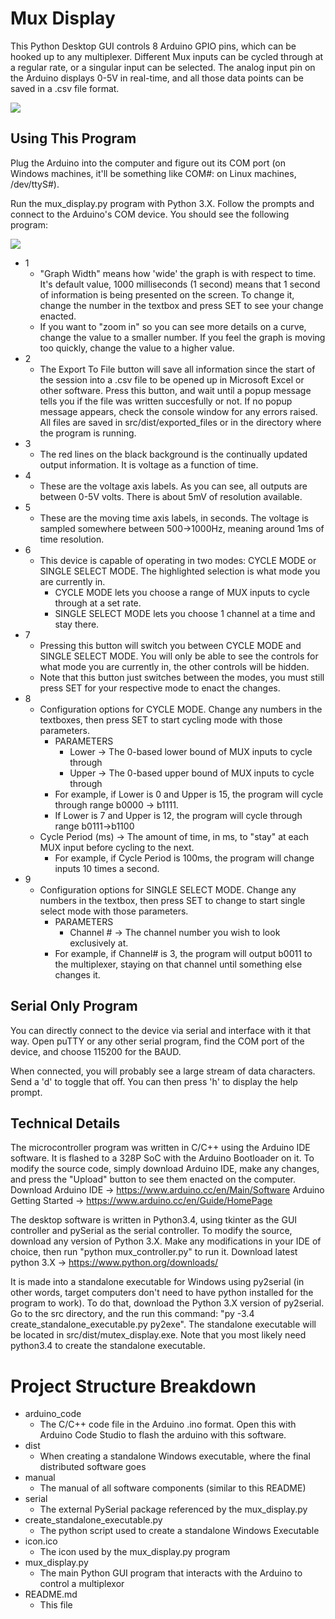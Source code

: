 # Mux Display
This Python Desktop GUI controls 8 Arduino GPIO pins, which can be hooked up to any multiplexer. Different Mux inputs can be cycled through at a regular rate, or a singular input can be selected. The analog input pin on the Arduino displays 0-5V in real-time, and all those data points can be saved in a .csv file format.

![](http://i983.photobucket.com/albums/ae313/DavidJosephVitale/MuxDisplay_zpsjbu3jf3s.gif)

## Using This Program

Plug the Arduino into the computer and figure out its COM port (on Windows machines, it'll be something like COM#: on Linux machines, /dev/ttyS#).

Run the mux_display.py program with Python 3.X. Follow the prompts and connect to the Arduino's COM device. You should see the following program:

![](http://i983.photobucket.com/albums/ae313/DavidJosephVitale/MuxDisplayPicture_zps6dwaml26.jpg)

* 1
    * "Graph Width" means how 'wide' the graph is with respect to time. It's default value, 1000 milliseconds (1 second) means that 1 second of information is being presented on the screen. To change it, change the number in the textbox and press SET to see your change enacted.
    * If you want to "zoom in" so you can see more details on a curve, change the value to a smaller number. If you feel the graph is moving too quickly, change the value to a higher value. 
* 2
    * The Export To File button will save all information since the start of the session into a .csv file to be opened up in Microsoft Excel or other software. Press this button, and wait until a popup message tells you if the file was written succesfully or not. If no popup message appears, check the console window for any errors raised. All files are saved in src/dist/exported_files or in the directory where the program is running.
* 3
    * The red lines on the black background is the continually updated output information. It is voltage as a function of time.
* 4
    * These are the voltage axis labels. As you can see, all outputs are between 0-5V volts. There is about 5mV of resolution available.
* 5
    * These are the moving time axis labels, in seconds. The voltage is sampled somewhere between 500->1000Hz, meaning around 1ms of time resolution.
* 6
    * This device is capable of operating in two modes: CYCLE MODE or SINGLE SELECT MODE. The highlighted selection is what mode you are currently in.
        * CYCLE MODE lets you choose a range of MUX inputs to cycle through at a set rate.
        * SINGLE SELECT MODE lets you choose 1 channel at a time and stay there.
* 7
    * Pressing this button will switch you between CYCLE MODE and SINGLE SELECT MODE. You will only be able to see the controls for what mode you are currently in, the other controls will be hidden.
    * Note that this button just switches between the modes, you must still press SET for your respective mode to enact the changes.
* 8
    * Configuration options for CYCLE MODE. Change any numbers in the textboxes, then press SET to start cycling mode with those parameters.
        * PARAMETERS
            * Lower -> The 0-based lower bound of MUX inputs to cycle through
            * Upper -> The 0-based upper bound of MUX inputs to cycle through
        * For example, if Lower is 0 and Upper is 15, the program will cycle through range b0000 -> b1111.
        * If Lower is 7 and Upper is 12, the program will cycle through range b0111->b1100
    * Cycle Period (ms) -> The amount of time, in ms, to "stay" at each MUX input before cycling to the next. 
        * For example, if Cycle Period is 100ms, the program will change inputs 10 times a second.
* 9
    * Configuration options for SINGLE SELECT MODE. Change any numbers in the textbox, then press SET to change to start single select mode with those parameters.
        * PARAMETERS
            * Channel # -> The channel number you wish to look exclusively at.
        * For example, if Channel# is 3, the program will output b0011 to the multiplexer, staying on that channel until something else changes it.

## Serial Only Program

You can directly connect to the device via serial and interface with it that way. Open puTTY or any other serial program, find the COM port of the device, and choose 115200 for the BAUD.

When connected, you will probably see a large stream of data characters. Send a 'd' to toggle that off. You can then press 'h' to display the help prompt.

## Technical Details 

The microcontroller program was written in C/C++ using the Arduino IDE software. It is flashed to a 328P SoC with the Arduino Bootloader on it. To modify the source code, simply download Arduino IDE, make any changes, and press the "Upload" button to see them enacted on the computer.
Download Arduino IDE -> https://www.arduino.cc/en/Main/Software
Arduino Getting Started -> https://www.arduino.cc/en/Guide/HomePage

The desktop software is written in Python3.4, using tkinter as the GUI controller and pySerial as the serial controller. To modify the source, download any version of Python 3.X. Make any modifications in your IDE of choice, then run "python mux_controller.py" to run it.
Download latest python 3.X -> https://www.python.org/downloads/

It is made into a standalone executable for Windows using py2serial (in other words, target computers don't need to have python installed for the program to work). To do that, download the Python 3.X version of py2serial. Go to the src directory, and the run this command: "py -3.4 create_standalone_executable.py py2exe". The standalone executable will be located in src/dist/mutex_display.exe. Note that you most likely need python3.4 to create the standalone executable.

# Project Structure Breakdown
* arduino_code
    * The C/C++ code file in the Arduino .ino format. Open this with Arduino Code Studio to flash the arduino with this software.
* dist
    * When creating a standalone Windows executable, where the final distributed software goes
* manual
    * The manual of all software components (similar to this README)
* serial
    * The external PySerial package referenced by the mux_display.py
* create_standalone_executable.py
    * The python script used to create a standalone Windows Executable
* icon.ico
    * The icon used by the mux_display.py program
* mux_display.py
    * The main Python GUI program that interacts with the Arduino to control a multiplexor
* README.md
    * This file
